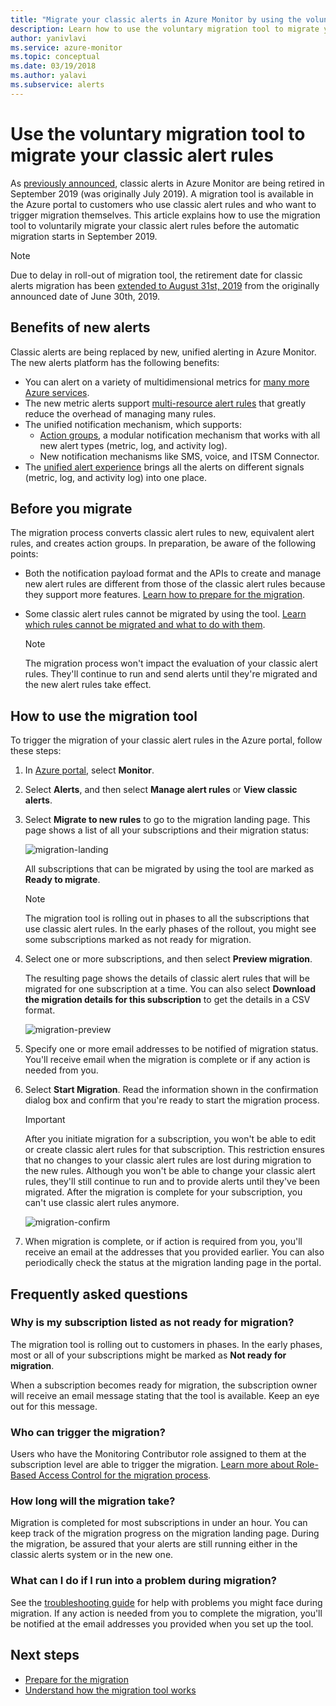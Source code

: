 ```yaml
---
title: "Migrate your classic alerts in Azure Monitor by using the voluntary migration tool"
description: Learn how to use the voluntary migration tool to migrate your classic alert rules.
author: yanivlavi
ms.service: azure-monitor
ms.topic: conceptual
ms.date: 03/19/2018
ms.author: yalavi
ms.subservice: alerts
---
```

# Use the voluntary migration tool to migrate your classic alert rules

As [previously announced](monitoring-classic-retirement.md), classic alerts in Azure Monitor are being retired in September 2019 (was originally July 2019). A migration tool is available in the Azure portal to customers who use classic alert rules and who want to trigger migration themselves. This article explains how to use the migration tool to voluntarily migrate your classic alert rules before the automatic migration starts in September 2019.

> [!NOTE]
> Due to delay in roll-out of migration tool, the retirement date for classic alerts migration has been [extended to August 31st, 2019](https://azure.microsoft.com/updates/azure-monitor-classic-alerts-retirement-date-extended-to-august-31st-2019/) from the originally announced date of June 30th, 2019.

## Benefits of new alerts

Classic alerts are being replaced by new, unified alerting in Azure Monitor. The new alerts platform has the following benefits:

- You can alert on a variety of multidimensional metrics for [many more Azure services](alerts-metric-near-real-time.md#metrics-and-dimensions-supported).
- The new metric alerts support [multi-resource alert rules](alerts-metric-overview.md#monitoring-at-scale-using-metric-alerts-in-azure-monitor) that greatly reduce the overhead of managing many rules.
- The unified notification mechanism, which supports:
  - [Action groups](action-groups.md), a modular notification mechanism that works with all new alert types (metric, log, and activity log).
  - New notification mechanisms like SMS, voice, and ITSM Connector.
- The [unified alert experience](alerts-overview.md) brings all the alerts on different signals (metric, log, and activity log) into one place.

## Before you migrate

The migration process converts classic alert rules to new, equivalent alert rules, and creates action groups. In preparation, be aware of the following points:

- Both the notification payload format and the APIs to create and manage new alert rules are different from those of the classic alert rules because they support more features. [Learn how to prepare for the migration](alerts-prepare-migration.md).

- Some classic alert rules cannot be migrated by using the tool. [Learn which rules cannot be migrated and what to do with them](alerts-understand-migration.md#classic-alert-rules-that-will-not-be-migrated).

    > [!NOTE]
    > The migration process won't impact the evaluation of your classic alert rules. They'll continue to run and send alerts until they're migrated and the new alert rules take effect.

## How to use the migration tool

To trigger the migration of your classic alert rules in the Azure portal, follow these steps:

1. In [Azure portal](https://portal.azure.com), select **Monitor**.

1. Select **Alerts**, and then select **Manage alert rules** or **View classic alerts**.

1. Select **Migrate to new rules** to go to the migration landing page. This page shows a list of all your subscriptions and their migration status:

    ![migration-landing](media/alerts-migration/migration-landing.png "Migrate rules")

    All subscriptions that can be migrated by using the tool are marked as **Ready to migrate**.

    > [!NOTE]
    > The migration tool is rolling out in phases to all the subscriptions that use classic alert rules. In the early phases of the rollout, you might see some subscriptions marked as not ready for migration.

1. Select one or more subscriptions, and then select **Preview migration**.

    The resulting page shows the details of classic alert rules that will be migrated for one subscription at a time. You can also select **Download the migration details for this subscription** to get the details in a CSV format.

    ![migration-preview](media/alerts-migration/migration-preview.png "Preview migration")

1. Specify one or more email addresses to be notified of migration status. You'll receive email when the migration is complete or if any action is needed from you.

1. Select **Start Migration**. Read the information shown in the confirmation dialog box and confirm that you're ready to start the migration process.

    > [!IMPORTANT]
    > After you initiate migration for a subscription, you won't be able to edit or create classic alert rules for that subscription. This restriction ensures that no changes to your classic alert rules are lost during migration to the new rules. Although you won't be able to change your classic alert rules, they'll still continue to run and to provide alerts until they've been migrated. After the migration is complete for your subscription, you can't use classic alert rules anymore.

    ![migration-confirm](media/alerts-migration/migration-confirm.png "Confirm start migration")

1. When migration is complete, or if action is required from you, you'll receive an email at the addresses that you provided earlier. You can also periodically check the status at the migration landing page in the portal.

## Frequently asked questions

### Why is my subscription listed as not ready for migration?

The migration tool is rolling out to customers in phases. In the early phases, most or all of your subscriptions might be marked as **Not ready for migration**. 

When a subscription becomes ready for migration, the subscription owner will receive an email message stating that the tool is available. Keep an eye out for this message.

### Who can trigger the migration?

Users who have the Monitoring Contributor role assigned to them at the subscription level are able to trigger the migration. [Learn more about Role-Based Access Control for the migration process](alerts-understand-migration.md#who-can-trigger-the-migration).

### How long will the migration take?

Migration is completed for most subscriptions in under an hour. You can keep track of the migration progress on the migration landing page. During the migration, be assured that your alerts are still running either in the classic alerts system or in the new one.

### What can I do if I run into a problem during migration?

See the [troubleshooting guide](alerts-understand-migration.md#common-problems-and-remedies) for help with problems you might face during migration. If any action is needed from you to complete the migration, you'll be notified at the email addresses you provided when you set up the tool.

## Next steps

- [Prepare for the migration](alerts-prepare-migration.md)
- [Understand how the migration tool works](alerts-understand-migration.md)
